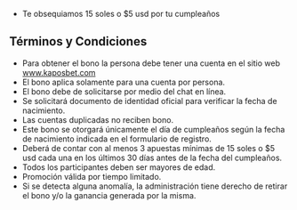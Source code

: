 * Te obsequiamos 15 soles o $5 usd por tu cumpleaños

## Términos y Condiciones

* Para obtener el bono la persona debe tener una cuenta en el sitio web www.kaposbet.com
* El bono aplica solamente para una cuenta por persona.
* El bono debe de solicitarse por medio del chat en línea.
* Se solicitará documento de identidad oficial para verificar la fecha de nacimiento.
* Las cuentas duplicadas no reciben bono.
* Este bono se otorgará únicamente el día de cumpleaños según la fecha de nacimiento indicada en el formulario de registro.
* Deberá de contar con al menos 3 apuestas mínimas de 15 soles o $5 usd cada una en los últimos 30 días antes de la fecha del cumpleaños.
* Todos los participantes deben ser mayores de edad.
* Promoción válida por tiempo limitado.
* Si se detecta alguna anomalía, la administración tiene derecho de retirar el bono y/o la ganancia generada por la misma.
